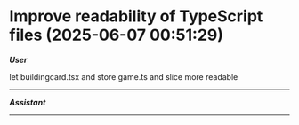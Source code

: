 <!-- Generated by SpecStory -->

# Improve readability of TypeScript files (2025-06-07 00:51:29)

_**User**_

let buildingcard.tsx and store game.ts and slice more readable

---

_**Assistant**_



---

